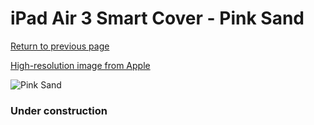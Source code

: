 # iPad Air 3 Smart Cover - Pink Sand

[Return to previous page](/ipad_pro105)

[High-resolution image from Apple](https://store.storeimages.cdn-apple.com/8756/as-images.apple.com/is/MVQ42?wid=4500&hei=4500&fmt=png)

<div style="width: 384px"><img src="/everypreview/MVQ42.png" alt="Pink Sand"></div>

### Under construction
